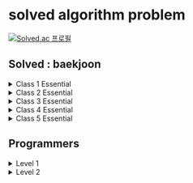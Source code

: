 # solved algorithm problem

[![Solved.ac
프로필](http://mazassumnida.wtf/api/v2/generate_badge?boj=jeje66651)](https://solved.ac/jeje66651)

## Solved : baekjoon

<details>
  <summary>Class 1 Essential</summary>
  
- [x] #1008 A/B
- [x] #1330 두 수 비교하기
- [x] #2438 별 찍기 -1
- [x] #2557 Hello World
- [x] #2562 최댓값
- [x] #2675 문자열 반복
- [x] #2739 구구단
- [] #2920 음계
- [ ] #8958 OX퀴즈
- [ ] #10818 최소, 최대
- [ ] #10869 사칙연산
- [ ] #10950 A+B - 3
- [ ] #10951 A+B - 4
- [ ] #10952 A+B - 5
- [ ] #11654 아스키 코드
- [ ] #11720 숫자의 합

</details>

<details>
  <summary>Class 2 Essential</summary>
  
- [ ] #1018 체스판 다시 칠하기
- [ ] #1181 단어 정렬
- [ ] #1259 팰린드롬수
- [ ] #1920 수 찾기
- [ ] #1978 소수 찾기
- [ ] #2164 카드2
- [ ] #2609 최대공약수와 최소공배수
- [ ] #2751 수 정렬하기2
- [ ] #2798 블랙잭
- [ ] #4153 직각삼각형
- [ ] #9012 괄호
- [ ] #10250 ACM 호텔
- [ ] #10814 나이순 정렬
- [ ] #10816 숫자 카드 2
- [ ] #10828 스택
- [ ] #10845 큐
- [ ] #10866 덱
- [ ] #11050 이항 계수 1
- [ ] #11650 좌표 정렬하기
- [ ] #11866 요세푸스 문제 0
  
</details>

<details>
  <summary>Class 3 Essential</summary>
  
- [ ] 1003 피보나치 함수
- [ ] 1012 유기농 배추
- [ ] 1074 Z
- [ ] 1463 1로 만들기
- [ ] 1620 나는야 포켓몬 마스터 이다솜
- [ ] 1697 숨바꼭질
- [ ] 1764 듣보잡
- [ ] 1927 최소 힙
- [ ] 1931 회의실 배정
- [ ] 2606 바이러스
- [ ] 2630 색종이 만들기
- [ ] 7576 토마토
- [ ] 7662 이중 우선순위 큐
- [ ] 9095 1, 2, 3 더하기
- [ ] 11279 최대 힙
- [ ] 11399 ATM
- [ ] 11723 집합
- [ ] 11724 연결 요소의 개수
- [ ] 11726 2×n 타일링
- [ ] 18870 좌표 압축
  
</details>

<details>
  <summary>Class 4 Essential</summary>
  
- [ ] 1149 RGB거리
- [ ] 1167 트리의 지름
- [ ] 1629 곱셈
- [ ] 1753 최단경로
- [ ] 1865 웜홀
- [ ] 1918 후위 표기식
- [ ] 1932 정수 삼각형
- [ ] 1967 트리의 지름
- [ ] 1991 트리 순회
- [ ] 2206 벽 부수고 이동하기
- [ ] 2263 트리의 순회
- [ ] 2407 조합
- [ ] 9251 LCS
- [ ] 9465 스티커
- [ ] 9663 N-Queen
- [ ] 11053 가장 긴 증가하는 부분 수열
- [ ] 11404 플로이드
- [ ] 11444 피보나치 수 6
- [ ] 11660 구간 합 구하기 5
- [ ] 11725 트리의 부모 찾기
- [ ] 12865 평범한 배낭
- [ ] 13549 숨바꼭질 3
- [ ] 15650 N과 M (2)
- [ ] 15654 N과 M (5)
  
</details>

<details>
  <summary>Class 5 Essential</summary>
  
- [ ] 1005 ACM Craft
- [ ] 1197 최소 스패닝 트리
- [ ] 1202 보석 도둑
- [ ] 1208 부분수열의 합 2
- [ ] 1806 부분합
- [ ] 2098 외판원 순회
- [ ] 2166 다각형의 면적
- [ ] 2239 스도쿠
- [ ] 2252 줄 세우기
- [ ] 2467 용액
- [ ] 2473 세 용액
- [ ] 2623 음악프로그램
- [ ] 7579 앱
- [ ] 9252 LCS 2
- [ ] 9328 열쇠
- [ ] 9466 텀 프로젝트
- [ ] 10942 팰린드롬?
- [ ] 11049 행렬 곱셈 순서
- [ ] 12015 가장 긴 증가하는 부분 수열 2
- [ ] 12100 2048 (Easy)
- [ ] 12852 1로 만들기 2
- [ ] 13460 구슬 탈출 2
- [ ] 14003 가장 긴 증가하는 부분 수열 5
- [ ] 17387 선분 교차 2
  
</details>

## Programmers

<details>
	<summary>Level 1</summary>

- [ ] 2016년
- [ ] 3진법 뒤집기
- [x] K번째수
- [ ] [1차] 다트 게임
- [ ] [1차] 비밀지도
- [ ] x만큼 간격이 있는 n개의 숫자
- [ ] 가운데 글자 가져오기
- [ ] 같은 숫자는 싫어
- [ ] 나누어 떨어지는 숫자 배열
- [ ] 나머지가 1이 되는 수 찾기
- [ ] 내적
- [ ] 두 개 뽑아서 더하기
- [ ] 두 정수 사이의 합
- [ ] 로또의 최고 순위와 최저 순위
- [x] 모의고사
- [ ] 문자열 내 p와 y의 개수
- [ ] 문자열 내 마음대로 정렬하기
- [ ] 문자열 내림차순으로 배치하기
- [ ] 문자열 다루기 기본
- [ ] 문자열을 정수로 바꾸기
- [ ] 부족한 금액 계산하기
- [ ] 서울에서 김서방 찾기
- [ ] 소수 만들기
- [ ] 소수 찾기
- [ ] 수박수박수박수박수박수?
- [ ] 숫자 문자열과 영단어
- [ ] 시저 암호
- [ ] 신고 결과 받기
- [ ] 신규 아이디 추천
- [ ] 실패율
- [ ] 약수의 개수와 덧셈
- [ ] 약수의 합
- [ ] 없는 숫자 더하기
- [ ] 예산
- [x] 완주하지 못한 선수
- [ ] 음양 더하기
- [ ] 이상한 문자 만들기
- [ ] 자릿수 더하기
- [ ] 자연수 뒤집어 배열로 만들기
- [ ] 정수 내림차순으로 배치하기
- [ ] 정수 제곱근 판별
- [ ] 제일 작은 수 제거하기
- [ ] 직사각형 별찍기
- [ ] 짝수와 홀수
- [ ] 체육복
- [ ] 최대공약수와 최소공배수
- [ ] 최소직사각형
- [ ] 콜라츠 추측
- [ ] 크레인 인형뽑기 게임
- [ ] 키패드 누르기
- [ ] 평균 구하기
- [ ] 폰켓몬
- [ ] 하샤드 수
- [ ] 핸드폰 번호 가리기
- [ ] 행렬의 덧셈

</details>

<details>
	<summary>Level 2</summary>

- [ ] 124 나라의 숫자
- [ ] 2개 이하로 다른 비트
- [ ] H-Index
- [ ] JadenCase 문자열 만들기
- [ ] N개의 최소공배수
- [ ] [1차] 뉴스 클러스터링
- [ ] [1차] 캐시
- [ ] [3차] n진수 게임
- [ ] [3차] 파일명 정렬
- [ ] n^2 배열 자르기
- [ ] 가장 큰 수
- [ ] 가장 큰 정사각형 찾기
- [ ] 거리두기 확인하기
- [ ] 괄호 변환
- [ ] 괄호 회전하기
- [ ] 구명보트
- [ ] 기능개발
- [ ] 다리를 지나는 트럭
- [ ] 다음 큰 숫자
- [ ] 땅따먹기
- [ ] 멀쩡한 사각형
- [ ] 메뉴 리뉴얼
- [ ] 문자열 압축
- [ ] 삼각 달팽이
- [ ] 소수 찾기
- [ ] 수식 최대화
- [ ] 숫자의 표현
- [ ] 스킬트리
- [ ] 양궁대회
- [ ] 영어 끝말잇기
- [ ] 예상 대진표
- [ ] 오픈채팅방
- [ ] 올바른 괄호
- [ ] 위장
- [ ] 점프와 순간 이동
- [ ] 조이스틱
- [ ] 짝지어 제거하기
- [ ] 최댓값과 최솟값
- [ ] 최솟값 만들기
- [ ] 카펫
- [ ] 큰 수 만들기
- [ ] 타겟 넘버
- [ ] 튜플
- [ ] 프린터
- [ ] 피보나치 수
- [ ] 행렬 테두리 회전하기
- [ ] 행렬의 곱셈
- [ ] 후보키

</details>

